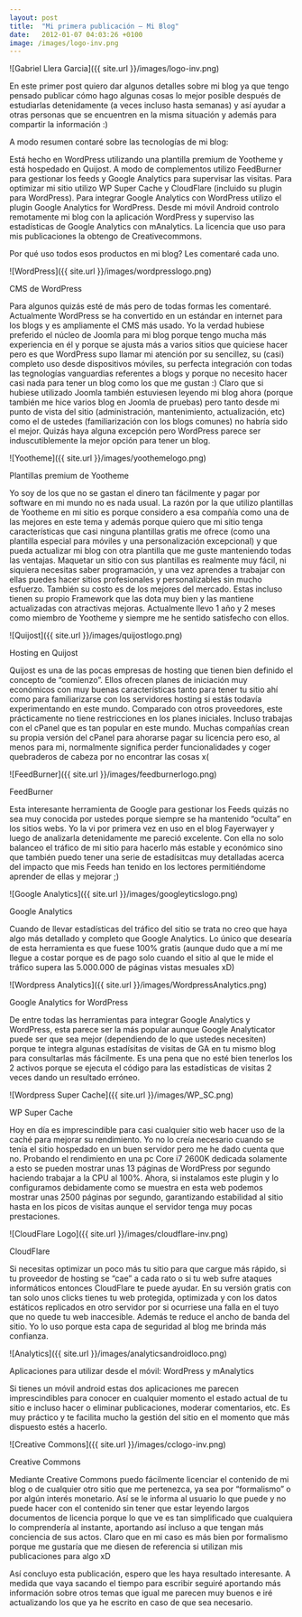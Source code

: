 ```yaml
---
layout: post
title:  "Mi primera publicación – Mi Blog"
date:   2012-01-07 04:03:26 +0100
image: /images/logo-inv.png
---
```

![Gabriel Llera Garcia]({{ site.url }}/images/logo-inv.png)

En este primer post quiero dar algunos detalles sobre mi blog ya que tengo pensado publicar cómo hago algunas cosas lo mejor posible después de estudiarlas detenidamente (a veces incluso hasta semanas) y así ayudar a otras personas que se encuentren en la misma situación y además para compartir la información :)

A modo resumen contaré sobre las tecnologías de mi blog:

Está hecho en WordPress utilizando una plantilla premium de Yootheme y está hospedado en Quijost. A modo de complementos utilizo FeedBurner para gestionar los feeds y Google Analytics para supervisar las visitas. Para optimizar mi sitio utilizo WP Super Cache y CloudFlare (incluido su plugin para WordPress). Para integrar Google Analytics con WordPress utilizo el plugin Google Analytics for WordPress. Desde mi móvil Android controlo remotamente mi blog con la aplicación WordPress y superviso las estadísticas de Google Analytics con mAnalytics. La licencia que uso para mis publicaciones la obtengo de Creativecommons.

Por qué uso todos esos productos en mi blog? Les comentaré cada uno.

![WordPress]({{ site.url }}/images/wordpresslogo.png)

CMS de WordPress

Para algunos quizás esté de más pero de todas formas les comentaré. Actualmente WordPress se ha convertido en un estándar en internet para los blogs y es ampliamente el CMS más usado. Yo la verdad hubiese preferido el núcleo de Joomla para mi blog porque tengo mucha más experiencia en él y porque se ajusta más a varios sitios que quiciese hacer pero es que WordPress supo llamar mi atención por su sencillez, su (casi) completo uso desde dispositivos móviles, su perfecta integración con todas las tegnologías vanguardias referentes a blogs y porque no necesito hacer casi nada para tener un blog como los que me gustan :) Claro que si hubiese utilizado Joomla también estuviesen leyendo mi blog ahora (porque también me hice varios blog en Joomla de pruebas) pero tanto desde mi punto de vista del sitio (administración, mantenimiento, actualización, etc) como el de ustedes (familiarización con los blogs comunes) no habría sido el mejor. Quizás haya alguna excepción pero WordPress parece ser induscutiblemente la mejor opción para tener un blog.

![Yootheme]({{ site.url }}/images/yoothemelogo.png)

Plantillas premium de Yootheme

Yo soy de los que no se gastan el dinero tan fácilmente y pagar por software en mi mundo no es nada usual. La razón por la que utilizo plantillas de Yootheme en mi sitio es porque considero a esa compañía como una de las mejores en este tema y además porque quiero que mi sitio tenga características que casi ninguna plantillas gratis me ofrece (como una plantilla especial para móviles y una personalización excepcional) y que pueda actualizar mi blog con otra plantilla que me guste manteniendo todas las ventajas. Maquetar un sitio con sus plantillas es realmente muy fácil, ni siquiera necesitas saber programación, y una vez aprendes a trabajar con ellas puedes hacer sitios profesionales y personalizables sin mucho esfuerzo. También su costo es de los mejores del mercado. Estas incluso tienen su propio Framework que las dota muy bien y las mantiene actualizadas con atractivas mejoras. Actualmente llevo 1 año y 2 meses como miembro de Yootheme y siempre me he sentido satisfecho con ellos.

![Quijost]({{ site.url }}/images/quijostlogo.png)

Hosting en Quijost

Quijost es una de las pocas empresas de hosting que tienen bien definido el concepto de “comienzo”. Ellos ofrecen planes de iniciación muy económicos con muy buenas características tanto para tener tu sitio ahí como para familiarizarse con los servidores hosting si estás todavía experimentando en este mundo. Comparado con otros proveedores, este prácticamente no tiene restricciones en los planes iniciales. Incluso trabajas con el cPanel que es tan popular en este mundo. Muchas compañías crean su propia versión del cPanel para ahorarse pagar su licencia pero eso, al menos para mi, normalmente significa perder funcionalidades y coger quebraderos de cabeza por no encontrar las cosas x(

![FeedBurner]({{ site.url }}/images/feedburnerlogo.png)

FeedBurner

Esta interesante herramienta de Google para gestionar los Feeds quizás no sea muy conocida por ustedes porque siempre se ha mantenido “oculta” en los sitios webs. Yo la vi por primera vez en uso en el blog Fayerwayer y luego de analizarla detenidamente me pareció excelente. Con ella no solo balanceo el tráfico de mi sitio para hacerlo más estable y económico sino que también puedo tener una serie de estadísitcas muy detalladas acerca del impacto que mis Feeds han tenido en los lectores permitiéndome aprender de ellas y mejorar ;)

![Google Analytics]({{ site.url }}/images/googleyticslogo.png)

Google Analytics

Cuando de llevar estadísticas del tráfico del sitio se trata no creo que haya algo más detallado y completo que Google Analytics. Lo único que desearía de esta herramienta es que fuese 100% gratis (aunque dudo que a mí me llegue a costar porque es de pago solo cuando el sitio al que le mide el tráfico supera las 5.000.000 de páginas vistas mesuales xD)

![Wordpress Analytics]({{ site.url }}/images/WordpressAnalytics.png)

Google Analytics for WordPress

De entre todas las herramientas para integrar Google Analytics y WordPress, esta parece ser la más popular aunque Google Analyticator puede ser que sea mejor (dependiendo de lo que ustedes necesiten) porque te integra algunas estadísitas de visitas de GA en tu mismo blog para consultarlas más fácilmente. Es una pena que no esté bien tenerlos los 2 activos porque se ejecuta el código para las estadísticas de visitas 2 veces dando un resultado erróneo.

![Wordpress Super Cache]({{ site.url }}/images/WP_SC.png)

WP Super Cache

Hoy en día es imprescindible para casi cualquier sitio web hacer uso de la caché para mejorar su rendimiento. Yo no lo creía necesario cuando se tenía el sitio hospedado en un buen servidor pero me he dado cuenta que no. Probando el rendimiento en una pc Core i7 2600K dedicada solamente a esto se pueden mostrar unas 13 páginas de WordPress por segundo haciendo trabajar a la CPU al 100%. Ahora, si instalamos este plugin y lo configuramos debidamente como se muestra en esta web podemos mostrar unas 2500 páginas por segundo, garantizando estabilidad al sitio hasta en los picos de visitas aunque el servidor tenga muy pocas prestaciones.

![CloudFlare Logo]({{ site.url }}/images/cloudflare-inv.png)

CloudFlare

Si necesitas optimizar un poco más tu sitio para que cargue más rápido, si tu proveedor de hosting se “cae” a cada rato o si tu web sufre ataques informáticos entonces CloudFlare te puede ayudar. En su versión gratis con tan solo unos clicks tienes tu web protegida, optimizada y con los datos estáticos replicados en otro servidor por si ocurriese una falla en el tuyo que no quede tu web inaccesible. Además te reduce el ancho de banda del sitio. Yo lo uso porque esta capa de seguridad al blog me brinda más confianza.

![Analytics]({{ site.url }}/images/analyticsandroidloco.png)

Aplicaciones para utilizar desde el móvil: WordPress y mAnalytics

Si tienes un móvil android estas dos aplicaciones me parecen imprescindibles para conocer en cualquier momento el estado actual de tu sitio e incluso hacer o eliminar publicaciones, moderar comentarios, etc. Es muy práctico y te facilita mucho la gestión del sitio en el momento que más dispuesto estés a hacerlo.

![Creative Commons]({{ site.url }}/images/cclogo-inv.png)

Creative Commons

Mediante Creative Commons puedo fácilmente licenciar el contenido de mi blog o de cualquier otro sitio que me pertenezca, ya sea por “formalismo” o por algún interés monetario. Así se le informa al usuario lo que puede y no puede hacer con el contenido sin tener que estar leyendo largos documentos de licencia porque lo que ve es tan simplificado que cualquiera lo comprendería al instante, aportando así incluso a que tengan más conciencia de sus actos. Claro que en mi caso es más bien por formalismo porque me gustaría que me diesen de referencia si utilizan mis publicaciones para algo xD

Así concluyo esta publicación, espero que les haya resultado interesante. A medida que vaya sacando el tiempo para escribir seguiré aportando más información sobre otros temas que igual me parecen muy buenos e iré actualizando los que ya he escrito en caso de que sea necesario.
